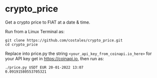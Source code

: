 # crypto_price

Get a crypto price to FIAT at a date &amp; time.

Run from a Linux Terminal as:

```
git clone https://github.com/costales/crypto_price.git
cd crypto_price
```

Replace into price.py the string `<your_api_key_from_coinapi.io_here>` for your API key get in https://coinapi.io, then run as:

```
./price.py USDT EUR 20-01-2022 13:07
0.09191580553705321
```
